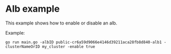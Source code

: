 # Alb example

This example shows how to enable or disable an alb.

Example: 

```
go run main.go -albID public-cr6a59d9066e4146d39211aca28fb8d840-alb1 -clusterNameOrID my_cluster -enable true
```